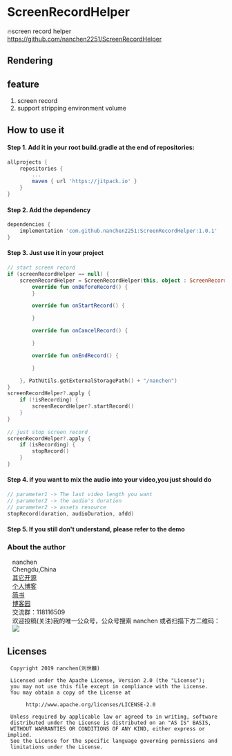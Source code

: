 # ScreenRecordHelper
🔥screen record helper https://github.com/nanchen2251/ScreenRecordHelper

## Rendering<br>

## feature
  1. screen record
  2. support stripping environment volume

## How to use it
#### Step 1. Add it in your root build.gradle at the end of repositories:
```groovy
allprojects {
    repositories {
        ...
        maven { url 'https://jitpack.io' }
    }
}       
```
#### Step 2. Add the dependency
```groovy
dependencies {
    implementation 'com.github.nanchen2251:ScreenRecordHelper:1.0.1'
}
```

#### Step 3. Just use it in your project
```kotlin
// start screen record
if (screenRecordHelper == null) {
    screenRecordHelper = ScreenRecordHelper(this, object : ScreenRecordHelper.OnVideoRecordListener {
        override fun onBeforeRecord() {
        }

        override fun onStartRecord() {

        }

        override fun onCancelRecord() {

        }

        override fun onEndRecord() {

        }

    }, PathUtils.getExternalStoragePath() + "/nanchen")
}
screenRecordHelper?.apply {
    if (!isRecording) {
        screenRecordHelper?.startRecord()
    }
}
    
// just stop screen record
screenRecordHelper?.apply {
    if (isRecording) {
        stopRecord()     
    }
}
```
#### Step 4. if you want to mix the audio into your video,you just should do
```kotlin
// parameter1 -> The last video length you want
// parameter2 -> the audio's duration
// parameter2 -> assets resource
stopRecord(duration, audioDuration, afdd)
```

#### Step 5. If you still don't understand, please refer to the demo

### About the author
    nanchen<br>
    Chengdu,China<br>
    [其它开源](https://github.com/nanchen2251/)<br>
    [个人博客](https://nanchen2251.github.io/)<br>
    [简书](http://www.jianshu.com/u/f690947ed5a6)<br>
    [博客园](http://www.cnblogs.com/liushilin/)<br>
    交流群：118116509<br>
    欢迎投稿(关注)我的唯一公众号，公众号搜索 nanchen 或者扫描下方二维码：<br>
    ![](https://github.com/nanchen2251/Blogs/blob/master/images/nanchen12.jpg)
    
## Licenses
```
 Copyright 2019 nanchen(刘世麟)

 Licensed under the Apache License, Version 2.0 (the "License");
 you may not use this file except in compliance with the License.
 You may obtain a copy of the License at

      http://www.apache.org/licenses/LICENSE-2.0

 Unless required by applicable law or agreed to in writing, software
 distributed under the License is distributed on an "AS IS" BASIS,
 WITHOUT WARRANTIES OR CONDITIONS OF ANY KIND, either express or implied.
 See the License for the specific language governing permissions and
 limitations under the License.
```
